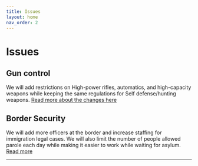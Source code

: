 ```yaml
---
title: Issues
layout: home
nav_order: 2
---
```

<html>
<h1>Issues</h1>
    <h2>Gun control</h2>
    <p>We will add restrictions on High-power rifles, automatics, and high-capacity weapons while keeping the same regulations for Self defense/hunting weapons. <a href="https://mills888dev.github.io/WEBSITE/Issues/Gun%20control.html">Read more about the changes here</a> </p>
    <h2>Border Security</h2>
    <p>We will add more officers at the border and increase staffing for immigration legal cases. We will also limit the number of people allowed parole each day while making it easier to work while waiting for asylum. <a href="https://mills888dev.github.io/WEBSITE/Issues/Border%20control.html">Read more</a></p>
</html>


----

